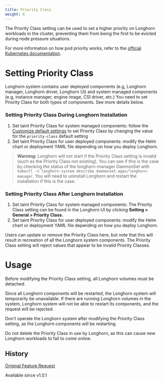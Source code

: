 ```yaml
---
title: Priority Class
weight: 6
---
```

The Priority Class setting can be used to set a higher priority on Longhorn workloads in the cluster, preventing them from being the first to be evicted during node pressure situations.

For more information on how pod priority works, refer to the [official Kubernetes documentation](https://kubernetes.io/docs/concepts/configuration/pod-priority-preemption/).

# Setting Priority Class
Longhorn system contains user deployed components (e.g, Longhorn manager, Longhorn driver, Longhorn UI) and system managed components (e.g, instance manager, engine image, CSI driver, etc.)
You need to set Priority Class for both types of components. See more details below.

### Setting Priority Class During Longhorn Installation
1. Set taint Priority Class for system managed components: follow the [Customize default settings](../customizing-default-settings/) to set Priority Class by changing the value for the `priority-class` default setting
1. Set taint Priority Class for user deployed components: modify the Helm chart or deployment YAML file depending on how you deploy Longhorn.

> **Warning:** Longhorn will not start if the Priority Class setting is invalid (such as the Priority Class not existing).
> You can see if this is the case by checking the status of the longhorn-manager DaemonSet with `kubectl -n longhorn-system describe daemonset.apps/longhorn-manager`.
> You will need to uninstall Longhorn and restart the installation if this is the case.

### Setting Priority Class After Longhorn Installation

1. Set taint Priority Class for system managed components: The Priority Class setting can be found in the Longhorn UI by clicking **Setting > General > Priority Class.**
1. Set taint Priority Class for user deployed components: modify the Helm chart or deployment YAML file depending on how you deploy Longhorn.

Users can update or remove the Priority Class here, but note that this will result in recreation of all the Longhorn system components.
The Priority Class setting will reject values that appear to be invalid Priority Classes.

# Usage

Before modifying the Priority Class setting, all Longhorn volumes must be detached.

Since all Longhorn components will be restarted, the Longhorn system will temporarily be unavailable. If there are running Longhorn volumes in the system, Longhorn system will not be able to restart its components, and the request will be rejected.

Don't operate the Longhorn system after modifying the Priority Class setting, as the Longhorn components will be restarting.

Do not delete the Priority Class in use by Longhorn, as this can cause new Longhorn workloads to fail to come online.

## History
[Original Feature Request](https://github.com/longhorn/longhorn/issues/1487)

Available since v1.0.1
